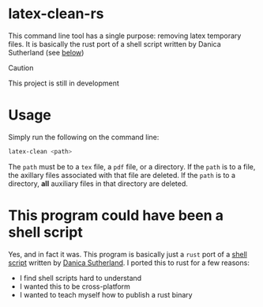 # latex-clean-rs

This command line tool has a single purpose: removing latex temporary files.
It is basically the rust port of a shell script written by Danica Sutherland (see [below](#This-program-could-have-been-a-shell-script))

> [!CAUTION]
> This project is still in development

# Usage

Simply run the following on the command line:

```bash
latex-clean <path>
```
The `path` must be to a `tex` file, a `pdf` file, or a directory.
If the `path` is to a file, the axillary files associated with that file are deleted.
If the `path` is to a directory, **all** auxiliary files in that directory are deleted.

# This program could have been a shell script

Yes, and in fact it was.
This program is basically just a `rust` port of a [shell script](https://gist.github.com/djsutherland/266983#file-latex-clean-sh) written by [Danica Sutherland](https://gist.github.com/djsutherland).
I ported this to rust for a few reasons:

- I find shell scripts hard to understand
- I wanted this to be cross-platform
- I wanted to teach myself how to publish a rust binary
